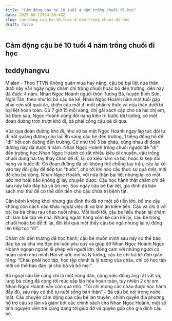 ```yaml
---
title: "Cảm động cậu bé 10 tuổi 4 năm trồng chuối đi học"
date: 2025-06-12T14:38:48Z
slug: cam-dong-cau-be-10-tuoi-4-nam-trong-chuoi-di-hoc
draft: false
---
```


## Cảm động cậu bé 10 tuổi 4 năm trồng chuối đi học

## teddyhangvu

Mlalan - Theo TTVN
Không quản mưa hay nắng, cậu bé bại liệt nửa thân dưới này vẫn ngày ngày chăm chỉ trồng chuối hoặc bò đến trường, đến nay đã được 4 năm.
Nhan Ngọc Hoành người thôn Tương Bá, huyện Bình Sơn, Nghi Tân, theo như lời bà cậu bé kể, Nhan Ngọc Hoành năm một tuổi gặp phải cơn sốt quái ác, khiến cậu mất đi một phần ý thức và nửa thân dưới bị bại liệt hoàn toàn.
Cứ 7 giờ 15 mỗi sáng, chị gái xách cặp cho cả hai chị em, bà theo sau, Ngọc Hoành cùng đôi nạng kiên trì bước tới trường, có một đoạn đường trơn trượt khó đi, bà phải cõng cậu bé đi qua. 
 
Vừa qua đoạn đường khó đi, như sợ bà mệt Ngọc Hoành ngay lập tức đòi tự đi nốt quãng đường còn lại. 8h sáng cậu bé đến trường, 1 tiếng đồng hồ để "đi" hết con đường đến trường. Cứ như thế 3 bà cháu, cùng nhau đi đoạn đường này đã được 4 năm.
​Nhan Ngọc Hoành trồng chuối ngược để "đi" đến trường học.​Nhan Ngọc Hoành có rất nhiều kiểu di chuyển, cậu trồng chuối dùng hai tay thay chân để đi, lại có kiểu nằm và bò, hoặc là kẹp đôi nạng và bước đi. Có đoạn đường đá sỏi không thể chống tay trần, cậu lại xỏ vào tay đôi giày để tiếp tục “bước”, cho tới khi nào cậu thực sự quá mệt, mới để cho bà cõng.
Nhan Ngọc Hoành, với nửa thân bại liệt nhưng lại có một ước mơ hoài bão không gì lay chuyển được. Cậu học hành thật chăm chỉ để sau này báo đáp bà và bố mẹ. Sau ngày cậu bé bại liệt, gia đình đã bán sạch mọi thứ để có thể dồn tiền cho cậu chữa trị bệnh tật.
 
 Căn bệnh không khỏi nhưng gia đình thì đã nợ một số tiền lớn, bố mẹ cậu không còn cách nào khác ngoài việc đi xa làm ăn kiếm tiền. Cậu và chị ở với bà, ba bà cháu rau cháo nuôi nhau. Mỗi buổi tối, cậu bé hiếu thuận lại chăm chỉ làm bài tập về nhà. Những người hàng xóm kề cận kể lại, cậu bé trồng chuối hoặc bò để đi lại, đôi khi quá mệt thấy cậu bé ngã nhưng lại tự đứng lên tiếp tục “đi”.
 
​Chăm chỉ đến trường để học hành, cậu bé muốn mình sau này có thể báo đáp bà và cha mẹ.​​Bạn bè luôn yêu quý và giúp đỡ Nhan Ngọc Hoành.​​Ngọc Hoành ngoan ngoãn lễ phép với người lớn, đồng cảm với những người có hoàn cảnh như mình.​Hỏi về ước mơ và lý tưởng, cậu bé chỉ trả lời đơn giản rằng: “Cháu phải học tập, học tập chính là lý tưởng của cháu, chỉ có học tập mới có thể báo đáp lại cho bà và bố mẹ.” 
 
Bà ngoại cậu bé cũng chỉ là một nông dân, công việc đồng áng rất vất vả, lưng bà cũng đã còng tới mức sắp lão hóa hoàn toàn, tuy nhiên 2 chị em Nhan Ngọc Hoành vẫn còn quá nhỏ. “Tôi chỉ mong các cháu được học hành đầy đủ, sau này có thể tự nuôi sống bản thân” – Bà cậu bé nói trong nước mắt.
Câu chuyện cảm động của cậu bé lan truyền, chính quyền địa phương hỗ trợ cậu xe lăn và giảm bớt các chính sách cho Nhan Ngọc Hoành, một số tình nguyện viên trẻ cũng đang tới giúp đỡ và quyên góp cho gia đình cậu bé.